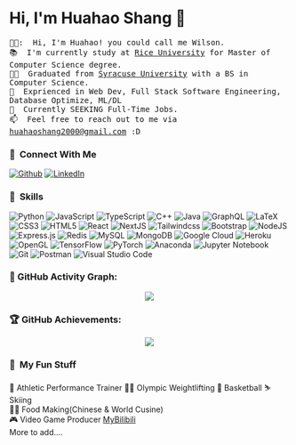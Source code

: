 # Hi, I'm Huahao Shang 👋

<p align="left">
  <samp>
  🧑‍🦱: &nbsp;Hi, I'm Huahao! you could call me Wilson. <br>
  📚 &nbsp;I'm currently study at <a href = "https://www.rice.edu/">Rice University</a> for Master of Computer Science degree. <br>
  👩‍🎓 &nbsp;Graduated from <a href = "https://www.syracuse.edu/">Syracuse University</a> with a BS in Computer Science. <br>
  📄 &nbsp;Exprienced in Web Dev, Full Stack Software Engineering, Database Optimize, ML/DL <br>
  🥅 &nbsp;Currently SEEKING Full-Time Jobs.  <br>
<!--   💬 &nbsp;Ask me about anything, such as applications, programming, etc. I'm happy to answer! <br> -->
  📫 &nbsp;Feel free to reach out to me via <a href = "mailto:huahaoshang2000@gmail.com">huahaoshang2000@gmail.com</a> :D <br>
  </samp>
</p>

### 🔗 &nbsp;Connect With Me
<p>
  <a href="https://github.com/supwils" target="_blank"><img alt="Github" src="https://img.shields.io/badge/GitHub-%2312100E.svg?&style=for-the-badge&logo=Github&logoColor=white" /></a> 
  <a href="https://www.linkedin.com/in/huahao-shang-7b59b2224/" target="_blank"><img alt="LinkedIn" src="https://img.shields.io/badge/linkedin-%230077B5.svg?&style=for-the-badge&logo=linkedin&logoColor=white" /></a>
</p>

### 🔗 &nbsp;Skills
<p>
  <img alt="Python" src="https://img.shields.io/badge/python-3670A0?style=for-the-badge&logo=python&logoColor=ffdd54" />
  <img alt="JavaScript" src="https://img.shields.io/badge/javascript-%23323330.svg?style=for-the-badge&logo=javascript&logoColor=%23F7DF1E" />
  <img alt="TypeScript" src="https://img.shields.io/badge/typescript-%23007ACC.svg?style=for-the-badge&logo=typescript&logoColor=white" />
  <img alt="C++" src="https://img.shields.io/badge/c++-%2300599C.svg?style=for-the-badge&logo=c%2B%2B&logoColor=white" />
  <img alt="Java" src="https://img.shields.io/badge/java-%23ED8B00.svg?style=for-the-badge&logo=openjdk&logoColor=white" />
  <img alt="GraphQL" src="https://img.shields.io/badge/-GraphQL-E10098?style=for-the-badge&logo=graphql&logoColor=white" />
  <img alt="LaTeX" src="https://img.shields.io/badge/latex-%23008080.svg?style=for-the-badge&logo=latex&logoColor=white" />
  <img alt="CSS3" src="https://img.shields.io/badge/css3-%231572B6.svg?style=for-the-badge&logo=css3&logoColor=white" />
  <img alt="HTML5" src="https://img.shields.io/badge/html5-%23E34F26.svg?style=for-the-badge&logo=html5&logoColor=white" />
  <img alt="React" src="https://img.shields.io/badge/react-%2320232a.svg?style=for-the-badge&logo=react&logoColor=%2361DAFB" />
  <img alt="NextJS" src="https://img.shields.io/badge/next.js-000000?style=for-the-badge&logo=nextdotjs&logoColor=white" />
  <img alt="Tailwindcss" src="https://img.shields.io/badge/TailwindCSS-38B2AC?style=flat-square&logo=tailwindcss&logoColor=white" />
  <img alt="Bootstrap" src="https://img.shields.io/badge/bootstrap-%238511FA.svg?style=for-the-badge&logo=bootstrap&logoColor=white" />
  <img alt="NodeJS" src="https://img.shields.io/badge/node.js-6DA55F?style=for-the-badge&logo=node.js&logoColor=white" />
  <img alt="Express.js" src="https://img.shields.io/badge/express.js-%23404d59.svg?style=for-the-badge&logo=express&logoColor=%2361DAFB" />
  
  
  <img alt="Redis" src="https://img.shields.io/badge/redis-%23DD0031.svg?style=for-the-badge&logo=redis&logoColor=white" />
  <img alt="MySQL" src="https://img.shields.io/badge/mysql-%2300f.svg?style=for-the-badge&logo=mysql&logoColor=white" />
  <img alt="MongoDB" src="https://img.shields.io/badge/MongoDB-%234ea94b.svg?style=for-the-badge&logo=mongodb&logoColor=white" />
  <img alt="Google Cloud" src="https://img.shields.io/badge/GoogleCloud-%234285F4.svg?style=for-the-badge&logo=google-cloud&logoColor=white" />
  <img alt="Heroku" src="https://img.shields.io/badge/heroku-%23430098.svg?style=for-the-badge&logo=heroku&logoColor=white" />
  <img alt="OpenGL" src="https://img.shields.io/badge/OpenGL-%23FFFFFF.svg?style=for-the-badge&logo=opengl" />
  <img alt="TensorFlow" src="https://img.shields.io/badge/TensorFlow-%23FF6F00.svg?style=for-the-badge&logo=TensorFlow&logoColor=white" />
  <img alt="PyTorch" src="https://img.shields.io/badge/PyTorch-%23EE4C2C.svg?style=for-the-badge&logo=PyTorch&logoColor=white" />
  <img alt="Anaconda" src="https://img.shields.io/badge/Anaconda-%2344A833.svg?style=for-the-badge&logo=anaconda&logoColor=white" />
  <img alt="Jupyter Notebook" src="https://img.shields.io/badge/jupyter-%23FA0F00.svg?style=for-the-badge&logo=jupyter&logoColor=white" />
  <img alt="Git" src="https://img.shields.io/badge/git-%23F05033.svg?style=for-the-badge&logo=git&logoColor=white" />
  <img alt="Postman" src="https://img.shields.io/badge/Postman-FF6C37?style=for-the-badge&logo=postman&logoColor=white" />
  <img alt="Visual Studio Code" src="https://img.shields.io/badge/Visual%20Studio%20Code-0078d7.svg?style=for-the-badge&logo=visual-studio-code&logoColor=white" />
</p>

### 🚀 GitHub Activity Graph:
<p align="center">
  <img src="https://github-readme-activity-graph.cyclic.app/graph?username=supwils&theme=react-dark" />
</p>

### 🏆 GitHub Achievements:
<p align="center">
  <img src="https://github-profile-trophy.vercel.app/?username=supwils&theme=radical&no-bg=true&no-frame=false" />
</p>


### 🔗 &nbsp;My Fun Stuff
  👟 Athletic Performance Trainer 🏋️‍♂️ Olympic Weightlifting 🏀 Basketball ⛷️ Skiing </br>
  👨‍🍳 Food Making(Chinese & World Cusine) </br>
  🎮 Video Game Producer <a href="https://space.bilibili.com/479803243?spm_id_from=333.1007.0.0">MyBilibili</a> </br>
  More to add....
  
  
<!-- ![Huahao's GitHub Stats](https://github-readme-stats.vercel.app/api?username=supwils&show_icons=true&theme=radical) ->
